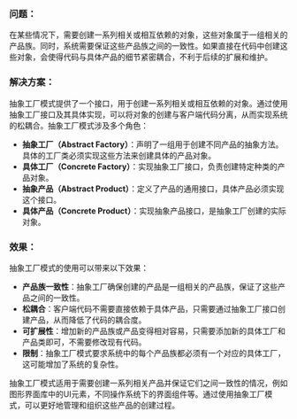 ### 问题：

在某些情况下，需要创建一系列相关或相互依赖的对象，这些对象属于一组相关的产品族。同时，系统需要保证这些产品族之间的一致性。如果直接在代码中创建这些对象，会使得代码与具体产品的细节紧密耦合，不利于后续的扩展和维护。

### 解决方案：

抽象工厂模式提供了一个接口，用于创建一系列相关或相互依赖的对象。通过使用抽象工厂接口及其具体实现，可以将对象的创建与客户端代码分离，从而实现系统的松耦合。抽象工厂模式涉及多个角色：

* **抽象工厂（Abstract Factory）**：声明了一组用于创建不同产品的抽象方法。具体的工厂类必须实现这些方法来创建具体的产品对象。
* **具体工厂（Concrete Factory）**：实现抽象工厂接口，负责创建特定种类的产品对象。
* **抽象产品（Abstract Product）**：定义了产品的通用接口，具体产品必须实现这个接口。
* **具体产品（Concrete Product）**：实现抽象产品接口，是抽象工厂创建的实际对象。
### 效果：

抽象工厂模式的使用可以带来以下效果：

* **产品族一致性**：抽象工厂确保创建的产品是一组相关的产品族，保证了这些产品之间的一致性。
* **松耦合**：客户端代码不需要直接依赖于具体产品，只需要通过抽象工厂接口创建产品，从而降低了代码的耦合度。
* **可扩展性**：增加新的产品族或产品变得相对容易，只需要添加新的具体工厂和产品类即可，不需要修改现有代码。
* **限制**：抽象工厂模式要求系统中的每个产品族都必须有一个对应的具体工厂，这可能增加了系统的复杂性。

抽象工厂模式适用于需要创建一系列相关产品并保证它们之间一致性的情况，例如图形界面库中的UI元素，不同操作系统下的界面组件等。通过使用抽象工厂模式，可以更好地管理和组织这些产品的创建过程。